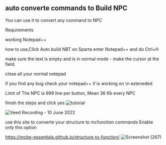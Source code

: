 auto converte commands to Build NPC
-----------------------------------------------------------
You can use it to convert any command to NPC

Requirements

working Notepad++

how to use,Click Auto build NBT on Sparta enter Notepad++ and do Ctrl+H 

make sure the text is empty and is in normal mode - make the cursor at the field.

close all your normal notepad

if you find any bug check your notepad++ if is working on \n exteneded

Limit of The NPC is 999 line per button, Mean 36 Kb every NPC

finish the steps and click yes
![tutorial](https://user-images.githubusercontent.com/101429553/172053467-0ffb53e7-b767-4b5f-a0e8-4d3be38b4c51.jpg)


![Veed Recording - 10 June 2022](https://user-images.githubusercontent.com/101429553/172959279-2925a15b-5cb6-4133-a24a-a6dc53e65a6c.gif)

use this site to converte your structure to mcfunction commands Enable only this option

https://mcbe-essentials.github.io/structure-to-function/
![Screenshot (267)](https://user-images.githubusercontent.com/101429553/172379690-0185d370-ab28-4121-8aba-985daef78a2b.png)
